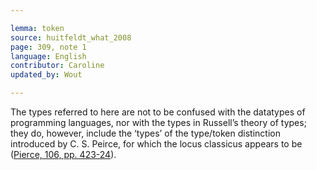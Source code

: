 ```yaml
---

lemma: token
source: huitfeldt_what_2008
page: 309, note 1
language: English
contributor: Caroline
updated_by: Wout

---
```


The types referred to here are not to be confused with the datatypes of programming languages, nor with the types in Russell’s theory of types; they do, however, include the ‘types’ of the type/token distinction introduced by C. S. Peirce, for which the locus classicus appears to be ([Pierce, 106, pp. 423-24](..bibliography#peirce_prolegomena_1906)).
